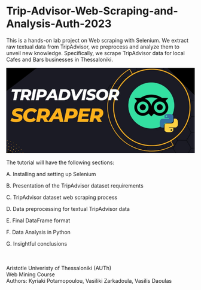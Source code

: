 # Trip-Advisor-Web-Scraping-and-Analysis-Auth-2023

This is a hands-on lab project on Web scraping with Selenium. We extract raw textual data from TripAdvisor, we preprocess and analyze them to unveil new knowledge.
Specifically, we scrape TripAdvisor data for local Cafes and Bars businesses in Thessaloniki. <br />

![alt text](https://github.com/VasilikiZarkadoula/Trip-Advisor-Web-Scraping-Auth-2023/blob/main/scraper.PNG)
 
The tutorial will have the following sections:

A. Installing and setting up Selenium

B. Presentation of the TripAdvisor dataset requirements 

C. TripAdvisor dataset web scraping process 

D. Data preprocessing for textual TripAdvisor data

E. Final DataFrame format

F. Data Analysis in Python 

G. Insightful conclusions 

<br /> <br />
Aristotle Univeristy of Thessaloniki (AUTh) <br /> Web Mining Course <br /> Authors: Kyriaki Potamopoulou, Vasiliki Zarkadoula, Vasilis Daoulas
